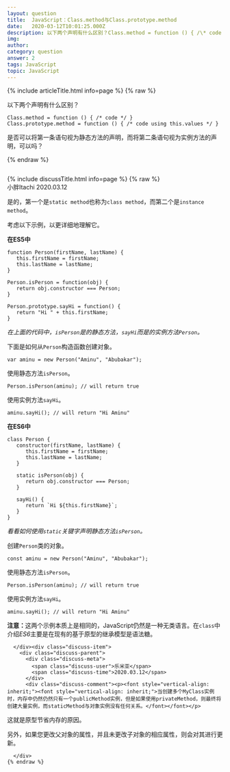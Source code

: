 ```yaml
---
layout: question
title:  JavaScript：Class.method与Class.prototype.method
date:   2020-03-12T10:01:25.000Z
description: 以下两个声明有什么区别？Class.method = function () { /\* code \*/ }Class.prototype.metho...
img: 
author: 
category: question
answer: 2
tags: JavaScript
topic: JavaScript
---
```

<div class="article-root">
  <div class="article">
    {% include articleTitle.html info=page %}
    {% raw %}
    <div class="article-content"><p><font style="vertical-align: inherit;"><font style="vertical-align: inherit;">以下两个声明有什么区别？</font></font></p>

<pre><code>Class.method = function () { /* code */ }<font></font>
Class.prototype.method = function () { /* code using this.values */ }<font></font>
</code></pre>

<p><font style="vertical-align: inherit;"><font style="vertical-align: inherit;">是否可以将第一条语句视为静态方法的声明，而将第二条语句视为实例方法的声明，可以吗？</font></font></p></div>
    {% endraw %}
  </div>
  <p style="height: 0;width:0;overflow: hidden;"> 第1248篇《JavaScript：Class.method与Class.prototype.method》来自Winter(https://github.com/aiyld/aiyld.github.io)的站点</p>
  <div class="discuss-wrapper">
    {% include discussTitle.html info=page %}
    {% raw %}
    <div class="discuss-item">
        <div class="discuss-parent">
          <div class="discuss-meta">
            <span class="discuss-user">小胖Itachi</span>
            <span class="discuss-time">2020.03.12</span>
          </div>
          <div class="discuss-comment"><p><font style="vertical-align: inherit;"><font style="vertical-align: inherit;">是的，第一个是</font></font><code>static method</code><font style="vertical-align: inherit;"><font style="vertical-align: inherit;">也称为</font></font><code>class method</code><font style="vertical-align: inherit;"><font style="vertical-align: inherit;">，而第二个是</font></font><code>instance method</code><font style="vertical-align: inherit;"><font style="vertical-align: inherit;">。</font></font></p>

<p><font style="vertical-align: inherit;"><font style="vertical-align: inherit;">考虑以下示例，以更详细地理解它。</font></font></p>

<p><strong><font style="vertical-align: inherit;"><font style="vertical-align: inherit;">在ES5中</font></font></strong> </p>

<pre><code>function Person(firstName, lastName) {<font></font>
   this.firstName = firstName;<font></font>
   this.lastName = lastName;<font></font>
}<font></font>
<font></font>
Person.isPerson = function(obj) {<font></font>
   return obj.constructor === Person;<font></font>
}<font></font>
<font></font>
Person.prototype.sayHi = function() {<font></font>
   return "Hi " + this.firstName;<font></font>
}<font></font>
</code></pre>

<p><em><font style="vertical-align: inherit;"><font style="vertical-align: inherit;">在上面的代码中，</font></font><code>isPerson</code><font style="vertical-align: inherit;"><font style="vertical-align: inherit;">是的静态方法，</font></font><code>sayHi</code><font style="vertical-align: inherit;"><font style="vertical-align: inherit;">而是的实例方法</font></font><code>Person</code><font style="vertical-align: inherit;"><font style="vertical-align: inherit;">。</font></font></em></p>

<p><font style="vertical-align: inherit;"><font style="vertical-align: inherit;">下面是如何从</font></font><code>Person</code><font style="vertical-align: inherit;"><font style="vertical-align: inherit;">构造函数</font><font style="vertical-align: inherit;">创建对象</font><font style="vertical-align: inherit;">。</font></font></p>

<p><code>var aminu = new Person("Aminu", "Abubakar");</code></p>

<p><font style="vertical-align: inherit;"><font style="vertical-align: inherit;">使用静态方法</font></font><code>isPerson</code><font style="vertical-align: inherit;"><font style="vertical-align: inherit;">。</font></font></p>

<p><code>Person.isPerson(aminu); // will return true</code></p>

<p><font style="vertical-align: inherit;"><font style="vertical-align: inherit;">使用实例方法</font></font><code>sayHi</code><font style="vertical-align: inherit;"><font style="vertical-align: inherit;">。</font></font></p>

<p><code>aminu.sayHi(); // will return "Hi Aminu"</code></p>

<p><strong><font style="vertical-align: inherit;"><font style="vertical-align: inherit;">在ES6中</font></font></strong></p>

<pre><code>class Person {<font></font>
   constructor(firstName, lastName) {<font></font>
      this.firstName = firstName;<font></font>
      this.lastName = lastName;<font></font>
   }<font></font>
<font></font>
   static isPerson(obj) {<font></font>
      return obj.constructor === Person;<font></font>
   }<font></font>
<font></font>
   sayHi() {<font></font>
      return `Hi ${this.firstName}`;<font></font>
   }<font></font>
}<font></font>
</code></pre>

<p><em><font style="vertical-align: inherit;"><font style="vertical-align: inherit;">看看如何使用</font></font><code>static</code><font style="vertical-align: inherit;"><font style="vertical-align: inherit;">关键字声明静态方法</font></font><code>isPerson</code><font style="vertical-align: inherit;"><font style="vertical-align: inherit;">。</font></font></em></p>

<p><font style="vertical-align: inherit;"><font style="vertical-align: inherit;">创建</font></font><code>Person</code><font style="vertical-align: inherit;"><font style="vertical-align: inherit;">类</font><font style="vertical-align: inherit;">的对象</font><font style="vertical-align: inherit;">。</font></font></p>

<p><code>const aminu = new Person("Aminu", "Abubakar");</code></p>

<p><font style="vertical-align: inherit;"><font style="vertical-align: inherit;">使用静态方法</font></font><code>isPerson</code><font style="vertical-align: inherit;"><font style="vertical-align: inherit;">。</font></font></p>

<p><code>Person.isPerson(aminu); // will return true</code></p>

<p><font style="vertical-align: inherit;"><font style="vertical-align: inherit;">使用实例方法</font></font><code>sayHi</code><font style="vertical-align: inherit;"><font style="vertical-align: inherit;">。</font></font></p>

<p><code>aminu.sayHi(); // will return "Hi Aminu"</code></p>

<p><strong><font style="vertical-align: inherit;"><font style="vertical-align: inherit;">注意：</font></font></strong><font style="vertical-align: inherit;"><font style="vertical-align: inherit;">这两个示例本质上是相同的，JavaScript仍然是一种无类语言。</font><font style="vertical-align: inherit;">在</font></font><code>class</code><font style="vertical-align: inherit;"><font style="vertical-align: inherit;">中介绍</font></font><em><font style="vertical-align: inherit;"><font style="vertical-align: inherit;">ES6</font></font></em><font style="vertical-align: inherit;"><font style="vertical-align: inherit;">主要是在现有的基于原型的继承模型是语法糖。</font></font></p></div>
        </div>
        
      </div><div class="discuss-item">
        <div class="discuss-parent">
          <div class="discuss-meta">
            <span class="discuss-user">乐米亚</span>
            <span class="discuss-time">2020.03.12</span>
          </div>
          <div class="discuss-comment"><p><font style="vertical-align: inherit;"><font style="vertical-align: inherit;">当创建多个MyClass实例时，内存中仍然仍然只有一个publicMethod实例，但是如果使用privateMethod，则最终将创建大量实例，而staticMethod与对象实例没有任何关系。</font></font></p>

<p><font style="vertical-align: inherit;"><font style="vertical-align: inherit;">这就是原型节省内存的原因。</font></font></p>

<p><font style="vertical-align: inherit;"><font style="vertical-align: inherit;">另外，如果您更改父对象的属性，并且未更改子对象的相应属性，则会对其进行更新。</font></font></p></div>
        </div>
        
      </div>
    {% endraw %}
  </div>
<div>
